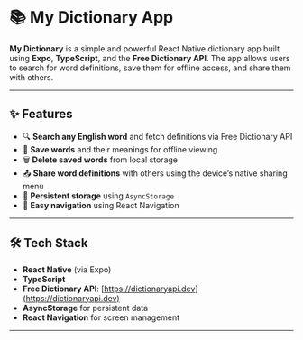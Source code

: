 # 📚 My Dictionary App

**My Dictionary** is a simple and powerful React Native dictionary app built using **Expo**, **TypeScript**, and the **Free Dictionary API**. The app allows users to search for word definitions, save them for offline access, and share them with others.

---

## ✨ Features

- 🔍 **Search any English word** and fetch definitions via Free Dictionary API
- 💾 **Save words** and their meanings for offline viewing
- 🗑️ **Delete saved words** from local storage
- 📤 **Share word definitions** with others using the device’s native sharing menu
- 🔄 **Persistent storage** using `AsyncStorage`
- 🧭 **Easy navigation** using React Navigation

---


## 🛠️ Tech Stack

- **React Native** (via Expo)
- **TypeScript**
- **Free Dictionary API**: [https://dictionaryapi.dev](https://dictionaryapi.dev)
- **AsyncStorage** for persistent data
- **React Navigation** for screen management

---


